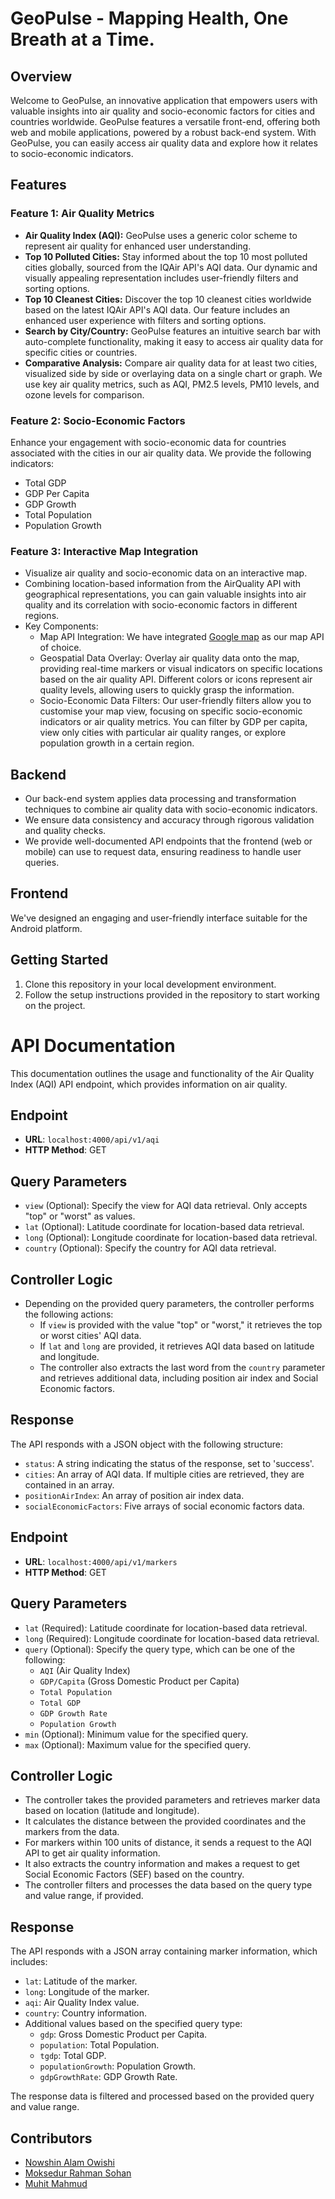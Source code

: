 # GeoPulse - Mapping Health, One Breath at a Time.

## Overview
Welcome to GeoPulse, an innovative application that empowers users with valuable insights into air quality and socio-economic factors for cities and countries worldwide. GeoPulse features a versatile front-end, offering both web and mobile applications, powered by a robust back-end system. With GeoPulse, you can easily access air quality data and explore how it relates to socio-economic indicators.

## Features

### Feature 1: Air Quality Metrics
- **Air Quality Index (AQI):** GeoPulse uses a generic color scheme to represent air quality for enhanced user understanding.
- **Top 10 Polluted Cities:** Stay informed about the top 10 most polluted cities globally, sourced from the IQAir API's AQI data. Our dynamic and visually appealing representation includes user-friendly filters and sorting options.
- **Top 10 Cleanest Cities:** Discover the top 10 cleanest cities worldwide based on the latest IQAir API's AQI data. Our feature includes an enhanced user experience with filters and sorting options.
- **Search by City/Country:** GeoPulse features an intuitive search bar with auto-complete functionality, making it easy to access air quality data for specific cities or countries.
- **Comparative Analysis:** Compare air quality data for at least two cities, visualized side by side or overlaying data on a single chart or graph. We use key air quality metrics, such as AQI, PM2.5 levels, PM10 levels, and ozone levels for comparison.

### Feature 2: Socio-Economic Factors
Enhance your engagement with socio-economic data for countries associated with the cities in our air quality data. We provide the following indicators:
- Total GDP
- GDP Per Capita
- GDP Growth
- Total Population
- Population Growth

### Feature 3: Interactive Map Integration
- Visualize air quality and socio-economic data on an interactive map.
- Combining location-based information from the AirQuality API with geographical representations, you can gain valuable insights into air quality and its correlation with socio-economic factors in different regions.
- Key Components:
  - Map API Integration: We have integrated [Google map](https://developers.google.com/maps) as our map API of choice.
  - Geospatial Data Overlay: Overlay air quality data onto the map, providing real-time markers or visual indicators on specific locations based on the air quality API. Different colors or icons represent air quality levels, allowing users to quickly grasp the information.
  - Socio-Economic Data Filters: Our user-friendly filters allow you to customise your map view, focusing on specific socio-economic indicators or air quality metrics. You can filter by GDP per capita, view only cities with particular air quality ranges, or explore population growth in a certain region.

## Backend
- Our back-end system applies data processing and transformation techniques to combine air quality data with socio-economic indicators.
- We ensure data consistency and accuracy through rigorous validation and quality checks.
- We provide well-documented API endpoints that the frontend (web or mobile) can use to request data, ensuring readiness to handle user queries.

## Frontend
We've designed an engaging and user-friendly interface suitable for the Android platform.

## Getting Started
1. Clone this repository in your local development environment.
2. Follow the setup instructions provided in the repository to start working on the project.

# API Documentation

This documentation outlines the usage and functionality of the Air Quality Index (AQI) API endpoint, which provides information on air quality.

## Endpoint

- **URL**: `localhost:4000/api/v1/aqi`
- **HTTP Method**: GET

## Query Parameters

- `view` (Optional): Specify the view for AQI data retrieval. Only accepts "top" or "worst" as values.
- `lat` (Optional): Latitude coordinate for location-based data retrieval.
- `long` (Optional): Longitude coordinate for location-based data retrieval.
- `country` (Optional): Specify the country for AQI data retrieval.

## Controller Logic

- Depending on the provided query parameters, the controller performs the following actions:
  - If `view` is provided with the value "top" or "worst," it retrieves the top or worst cities' AQI data.
  - If `lat` and `long` are provided, it retrieves AQI data based on latitude and longitude.
  - The controller also extracts the last word from the `country` parameter and retrieves additional data, including position air index and Social Economic factors.

## Response

The API responds with a JSON object with the following structure:

- `status`: A string indicating the status of the response, set to 'success'.
- `cities`: An array of AQI data. If multiple cities are retrieved, they are contained in an array.
- `positionAirIndex`: An array of position air index data.
- `socialEconomicFactors`: Five arrays of social economic factors data.


## Endpoint

- **URL**: `localhost:4000/api/v1/markers`
- **HTTP Method**: GET

## Query Parameters

- `lat` (Required): Latitude coordinate for location-based data retrieval.
- `long` (Required): Longitude coordinate for location-based data retrieval.
- `query` (Optional): Specify the query type, which can be one of the following:
  - `AQI` (Air Quality Index)
  - `GDP/Capita` (Gross Domestic Product per Capita)
  - `Total Population`
  - `Total GDP`
  - `GDP Growth Rate`
  - `Population Growth`
- `min` (Optional): Minimum value for the specified query.
- `max` (Optional): Maximum value for the specified query.

## Controller Logic

- The controller takes the provided parameters and retrieves marker data based on location (latitude and longitude).
- It calculates the distance between the provided coordinates and the markers from the data.
- For markers within 100 units of distance, it sends a request to the AQI API to get air quality information.
- It also extracts the country information and makes a request to get Social Economic Factors (SEF) based on the country.
- The controller filters and processes the data based on the query type and value range, if provided.

## Response

The API responds with a JSON array containing marker information, which includes:
- `lat`: Latitude of the marker.
- `long`: Longitude of the marker.
- `aqi`: Air Quality Index value.
- `country`: Country information.
- Additional values based on the specified query type:
  - `gdp`: Gross Domestic Product per Capita.
  - `population`: Total Population.
  - `tgdp`: Total GDP.
  - `populationGrowth`: Population Growth.
  - `gdpGrowthRate`: GDP Growth Rate.

The response data is filtered and processed based on the provided query and value range.


## Contributors
- [Nowshin Alam Owishi](https://github.com/owishiboo)
- [Moksedur Rahman Sohan](https://github.com/ShikariSohan)
- [Muhit Mahmud](https://github.com/201833113)
